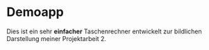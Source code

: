 # Demoapp

Dies ist ein sehr **einfacher** Taschenrechner entwickelt zur bildlichen Darstellung meiner Projektarbeit 2. 